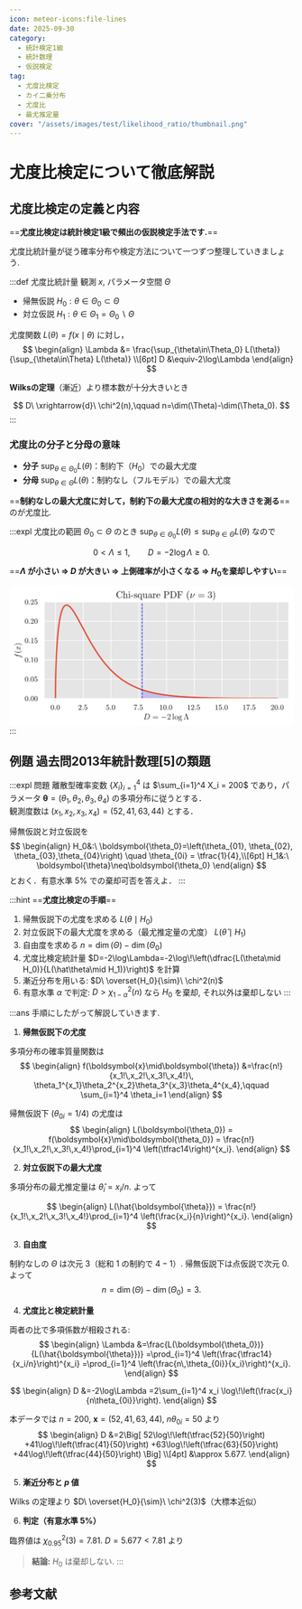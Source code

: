 ```yaml
---
icon: meteor-icons:file-lines
date: 2025-09-30
category:
  - 統計検定1級
  - 統計数理
  - 仮説検定
tag:
  - 尤度比検定
  - カイ二乗分布
  - 尤度比
  - 最尤推定量
cover: "/assets/images/test/likelihood_ratio/thumbnail.png" 
---
```


<!-- more -->

# 尤度比検定について徹底解説

## 尤度比検定の定義と内容

==**尤度比検定は統計検定1級で頻出の仮説検定手法です.**==

尤度比統計量が従う確率分布や検定方法について一つずつ整理していきましょう.


:::def 尤度比統計量
観測 $x$, パラメータ空間 $\Theta$

- 帰無仮説 $H_0:\theta\in\Theta_0\subset\Theta$
- 対立仮説 $H_1:\theta\in\Theta_1 = \Theta_0 \backslash \Theta$

尤度関数 $L(\theta)=f(x\mid\theta)$ に対し，
$$
\begin{align}
\Lambda &= \frac{\sup_{\theta\in\Theta_0} L(\theta)}{\sup_{\theta\in\Theta} L(\theta)} \\[6pt]
D &\equiv-2\log\Lambda
\end{align}
$$

**Wilksの定理**（漸近）より標本数が十分大きいとき

$$
D\ \xrightarrow{d}\ \chi^2(n),\qquad n=\dim(\Theta)-\dim(\Theta_0).
$$
:::

### 尤度比の分子と分母の意味
- **分子** $\sup_{\theta\in\Theta_0} L(\theta)$：制約下（$H_0$）での最大尤度  
- **分母** $\sup_{\theta\in\Theta} L(\theta)$：制約なし（フルモデル）での最大尤度

==**制約なしの最大尤度に対して，制約下の最大尤度の相対的な大きさを測る**== のが尤度比.
<br>

:::expl 尤度比の範囲
$\Theta_0\subset\Theta$ のとき $\sup_{\theta \in \Theta_0}L(\theta)\le \sup_{\theta \in \Theta}L(\theta)$ なので

$$
0<\Lambda\le 1,\qquad D=-2\log\Lambda\ge 0.
$$

==**$\Lambda$ が小さい $\Rightarrow$ $D$ が大きい $\Rightarrow$ 上側確率が小さくなる $\Rightarrow$ $H_0$を棄却しやすい**==
<div style="display: flex; gap: 10px; justify-content: center;">
  <img src="/assets/images/test/likelihood_ratio/pdf_with_D.png" style="max-width: 100%; height: auto;">
</div>
:::

## 例題 過去問2013年統計数理[5]の類題
<AffiliateBook id="kakomon1213"/>

:::expl 問題
離散型確率変数 $\{X_i\}_{i=1}^4$ は $\sum_{i=1}^4 X_i = 200$ であり，パラメータ $\boldsymbol{\theta}=(\theta_1,\theta_2,\theta_3,\theta_4)$ の多項分布に従うとする．  
観測度数は $(x_1,x_2,x_3,x_4)=(52,41,63,44)$ とする．

帰無仮説と対立仮説を
$$
\begin{align}
H_0&:\ \boldsymbol{\theta_0}=\left(\theta_{01}, \theta_{02}, \theta_{03},\theta_{04}\right) \quad \theta_{0i} = \tfrac{1}{4},\\[6pt]
H_1&:\ \boldsymbol{\theta}\neq\boldsymbol{\theta_0}
\end{align}
$$
とおく．有意水準 $5\%$ での棄却可否を答えよ．
:::

:::hint
==**尤度比検定の手順**==
1. 帰無仮説下の尤度を求める $L(\theta\mid H_0)$
2. 対立仮説下の最大尤度を求める（最尤推定量の尤度） $L(\hat\theta\mid H_1)$
3. 自由度を求める $n=\dim(\Theta)-\dim(\Theta_0)$
4. 尤度比検定統計量 $D=-2\log\Lambda=-2\log\!\left(\dfrac{L(\theta\mid H_0)}{L(\hat\theta\mid H_1)}\right)$ を計算
5. 漸近分布を用いる: $D\ \overset{H_0}{\sim}\ \chi^2(n)$
6. 有意水準 $\alpha$ で判定: $D>\chi^2_{1-\alpha}(n)$ なら $H_0$ を棄却, それ以外は棄却しない
:::


:::ans
手順にしたがって解説していきます.

1. **帰無仮説下の尤度**

多項分布の確率質量関数は
$$
\begin{align}
f(\boldsymbol{x}\mid\boldsymbol{\theta})
&=\frac{n!}{x_1!\,x_2!\,x_3!\,x_4!}\,
\theta_1^{x_1}\theta_2^{x_2}\theta_3^{x_3}\theta_4^{x_4},\qquad
\sum_{i=1}^4 \theta_i=1
\end{align}
$$

帰無仮説下 ($\theta_{0i}=1/4$) の尤度は
$$
\begin{align}
L(\boldsymbol{\theta_0})
= f(\boldsymbol{x}\mid\boldsymbol{\theta_0})
= \frac{n!}{x_1!\,x_2!\,x_3!\,x_4!}\prod_{i=1}^4 \left(\tfrac14\right)^{x_i}.
\end{align}
$$

2. **対立仮説下の最大尤度**

多項分布の最尤推定量は $\hat\theta_i=x_i/n$. よって

<div class="vp-card-container">

<VPCard
  title="多項分布の最尤推定量"
  desc="最尤推定量・オイラーラグランジュの未定乗数法"
  link="/posts/probability_distribution/multinomial_likelihood.md"
/>
</div>

$$
\begin{align}
L(\hat{\boldsymbol{\theta}})
= \frac{n!}{x_1!\,x_2!\,x_3!\,x_4!}\prod_{i=1}^4 \left(\frac{x_i}{n}\right)^{x_i}.
\end{align}
$$

3. **自由度**

制約なしの $\Theta$ は次元 $3$（総和 $1$ の制約で $4-1$）. 帰無仮説下は点仮説で次元 $0$. よって
$$
n=\dim(\Theta)-\dim(\Theta_0)=3.
$$

4. **尤度比と検定統計量**

両者の比で多項係数が相殺される:
$$
\begin{align}
\Lambda
&=\frac{L(\boldsymbol{\theta_0})}{L(\hat{\boldsymbol{\theta}})}
=\prod_{i=1}^4
\left(\frac{\tfrac14}{x_i/n}\right)^{x_i}
=\prod_{i=1}^4
\left(\frac{n\,\theta_{0i}}{x_i}\right)^{x_i}.
\end{align}
$$

$$
\begin{align}
D
&=-2\log\Lambda
=2\sum_{i=1}^4 x_i \log\!\left(\frac{x_i}{n\theta_{0i}}\right).
\end{align}
$$

本データでは $n=200,\ \boldsymbol{x}=(52,41,63,44),\ n\theta_{0i}=50$ より
$$
\begin{align}
D
&=2\Big[
52\log\!\left(\tfrac{52}{50}\right)
+41\log\!\left(\tfrac{41}{50}\right)
+63\log\!\left(\tfrac{63}{50}\right)
+44\log\!\left(\tfrac{44}{50}\right)
\Big] \\[4pt]
&\approx 5.677.
\end{align}
$$

5. **漸近分布と $p$ 値**

Wilks の定理より $D\ \overset{H_0}{\sim}\ \chi^2(3)$（大標本近似）

6. **判定（有意水準 $5\%$）**

臨界値は $\chi^2_{0.95}(3)=7.81$. $D=5.677<7.81$ より

> **結論:** $H_0$ は棄却しない.
:::

## 参考文献

<AffiliateBook id="official1"/>
<AffiliateBook id="takemura_gen_stats"/>
